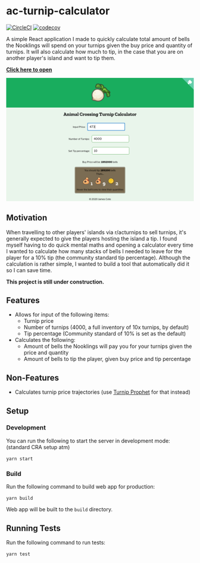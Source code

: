 # ac-turnip-calculator

[![CircleCI](https://circleci.com/gh/Coteh/ac-turnip-calculator.svg?style=shield)](https://circleci.com/gh/Coteh/ac-turnip-calculator)
[![codecov](https://codecov.io/gh/Coteh/ac-turnip-calculator/branch/master/graph/badge.svg)](https://codecov.io/gh/Coteh/ac-turnip-calculator)

A simple React application I made to quickly calculate total amount of bells the Nooklings will spend on your turnips given the buy price and quantity of turnips. It will also calculate how much to tip, in the case that you are on another player's island and want to tip them.

**[Click here to open](https://acturnip.netlify.app/)**

![Preview](screenshot.png 'Preview Image')

## Motivation

When travelling to other players' islands via r/acturnips to sell turnips, it's generally expected to give the players hosting the island a tip. I found myself having to do quick mental maths and opening a calculator every time I wanted to calculate how many stacks of bells I needed to leave for the player for a 10% tip (the community standard tip percentage). Although the calculation is rather simple, I wanted to build a tool that automatically did it so I can save time.

**This project is still under construction.**

## Features

- Allows for input of the following items:
  - Turnip price
  - Number of turnips (4000, a full inventory of 10x turnips, by default)
  - Tip percentage (Community standard of 10% is set as the default)
- Calculates the following:
  - Amount of bells the Nooklings will pay you for your turnips given the price and quantity
  - Amount of bells to tip the player, given buy price and tip percentage

## Non-Features

- Calculates turnip price trajectories (use [Turnip Prophet](https://turnipprophet.io/) for that instead)

## Setup

### Development

You can run the following to start the server in development mode: (standard CRA setup atm)

```
yarn start
```

### Build

Run the following command to build web app for production:

```
yarn build
```

Web app will be built to the `build` directory.

## Running Tests

Run the following command to run tests:

```
yarn test
```
